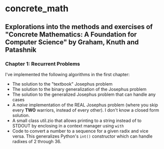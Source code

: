 concrete_math
=============

## Explorations into the methods and exercises of "Concrete Mathematics: A Foundation for Computer Science" by Graham, Knuth and Patashnik

### Chapter 1: Recurrent Problems

I've implemented the following algorithms in the first chapter:

* The solution to the "textbook" Josephus problem
* The solution to the binary generalization of the Josephus problem
* The solution to the generalized Josephus problem that can handle any cases
* A *naive* implementation of the REAL Josephus problem (where you skip every **TWO** warriors, instead of every other). I don't know a closed form solution.
* A small class util.zio that allows printing to a string instead of to STDOUT by enclosing in a context manager using `with`
* Code to convert a number to a sequence for a given radix and vice versa. This generalizes Python's `int()` constructor which can handle radixes of 2 through 36.
